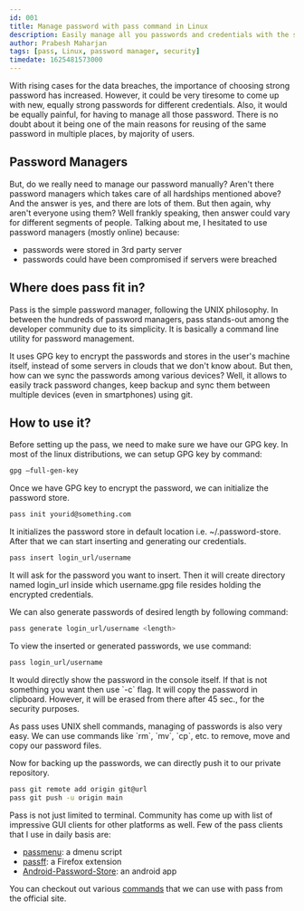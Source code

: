 ```yaml
---
id: 001
title: Manage password with pass command in Linux
description: Easily manage all you passwords and credentials with the simplest password manager
author: Prabesh Maharjan
tags: [pass, Linux, password manager, security]
timedate: 1625481573000
---
```


With rising cases for the data breaches, the importance of choosing strong password has increased. However, it could be very tiresome to come up with new, equally strong passwords for different credentials. Also, it would be equally painful, for having to manage all those password. There is no doubt about it being one of the main reasons for reusing of the same password in multiple places, by majority of users.

## Password Managers

But, do we really need to manage our password manually? Aren't there password managers which takes care of all hardships mentioned above? And the answer is yes, and there are lots of them. But then again, why aren't everyone using them? Well frankly speaking, then answer could vary for different segments of people. Talking about me, I hesitated to use password managers (mostly online) because:
* passwords were stored in 3rd party server
* passwords could have been compromised if servers were breached

## Where does pass fit in?

Pass is the simple password manager, following the UNIX philosophy. In between the hundreds of password managers, pass stands-out among the developer community due to its simplicity. It is basically a command line utility for password management.

It uses GPG key to encrypt the passwords and stores in the user's machine itself, instead of some servers in clouds that we don't know about. But then, how can we sync the passwords among various devices? Well, it allows to easily track password changes, keep backup and sync them between multiple devices (even in smartphones) using git.

## How to use it?

Before setting up the pass, we need to make sure we have our GPG key. In most of the linux distributions, we can setup GPG key by command:

~~~bash
gpg —full-gen-key
~~~

Once we have GPG key to encrypt the password, we can initialize the password store.

~~~bash
pass init yourid@something.com
~~~

It initializes the password store in default location i.e. ~/.password-store. After that we can start inserting and generating our credentials.

~~~bash
pass insert login_url/username
~~~

It will ask for the password you want to insert. Then it will create directory named login_url inside which username.gpg file resides holding the encrypted credentials.

We can also generate passwords of desired length by following command:

~~~bash
pass generate login_url/username <length>
~~~

To view the inserted or generated passwords, we use command:

~~~bash
pass login_url/username
~~~

It would directly show the password in the console itself. If that is not something you want then use \`-c\` flag. It will copy the password in clipboard. However, it will be erased from there after 45 sec., for the security purposes.

As pass uses UNIX shell commands, managing of passwords is also very easy. We can use commands like \`rm\`, \`mv\`, \`cp\`, etc. to remove, move and copy our password files.

Now for backing up the passwords, we can directly push it to our private repository.

~~~bash
pass git remote add origin git@url
pass git push -u origin main
~~~

Pass is not just limited to terminal. Community has come up with list of impressive GUI clients for other platforms as well. Few of the pass clients that I use in daily basis are:

* [passmenu](https://github.com/cdown/passmenu): a dmenu script
* [passff](https://github.com/passff/passff): a Firefox extension
* [Android-Password-Store](https://github.com/android-password-store/Android-Password-Store): an android app

You can checkout out various [commands](https://git.zx2c4.com/password-store/about/) that we can use with pass from the official site.
